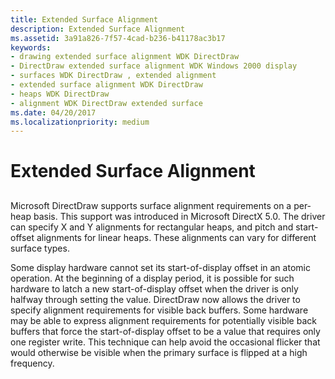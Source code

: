 ```yaml
---
title: Extended Surface Alignment
description: Extended Surface Alignment
ms.assetid: 3a91a826-7f57-4cad-b236-b41178ac3b17
keywords:
- drawing extended surface alignment WDK DirectDraw
- DirectDraw extended surface alignment WDK Windows 2000 display
- surfaces WDK DirectDraw , extended alignment
- extended surface alignment WDK DirectDraw
- heaps WDK DirectDraw
- alignment WDK DirectDraw extended surface
ms.date: 04/20/2017
ms.localizationpriority: medium
---
```


# Extended Surface Alignment


## <span id="ddk_extended_surface_alignment_gg"></span><span id="DDK_EXTENDED_SURFACE_ALIGNMENT_GG"></span>


Microsoft DirectDraw supports surface alignment requirements on a per-heap basis. This support was introduced in Microsoft DirectX 5.0. The driver can specify X and Y alignments for rectangular heaps, and pitch and start-offset alignments for linear heaps. These alignments can vary for different surface types.

Some display hardware cannot set its start-of-display offset in an atomic operation. At the beginning of a display period, it is possible for such hardware to latch a new start-of-display offset when the driver is only halfway through setting the value. DirectDraw now allows the driver to specify alignment requirements for visible back buffers. Some hardware may be able to express alignment requirements for potentially visible back buffers that force the start-of-display offset to be a value that requires only one register write. This technique can help avoid the occasional flicker that would otherwise be visible when the primary surface is flipped at a high frequency.

 

 





